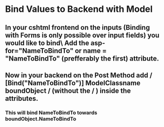 # Bind Values to Backend with Model

## In your cshtml frontend on the inputs (Binding with Forms is only possible over input fields) you would like to bind\ Add the asp-for="NameToBindTo" or name = "NameToBindTo" (prefferably the first) attribute.
## Now in your backend on the Post Method add / [Bind("NameToBindTo")] ModelClassname boundObject  / (without the / ) inside the attributes.
### This will bind NameToBindTo towards boundObject.NameToBindTo